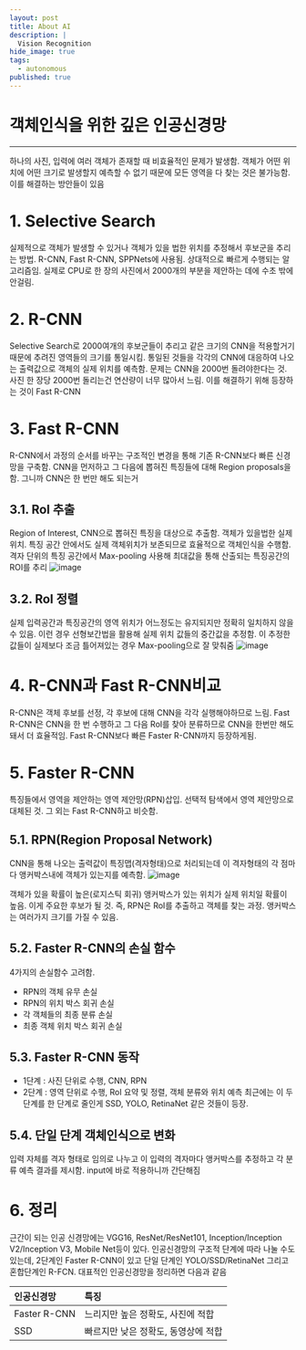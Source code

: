 ```yaml
---
layout: post
title: About AI
description: |
  Vision Recognition
hide_image: true
tags:
  - autonomous
published: true
---
```


# 객체인식을 위한 깊은 인공신경망
* * *
하나의 사진, 입력에 여러 객체가 존재할 때 비효율적인 문제가 발생함. 객체가 어떤 위치에 어떤 크기로 발생할지 예측할 수 없기 때문에 모든 영역을
다 찾는 것은 불가능함. 이를 해결하는 방안들이 있음

# 1. Selective Search
실제적으로 객체가 발생할 수 있거나 객체가 있을 법한 위치를 추정해서 후보군을 추리는 방법. R-CNN, Fast R-CNN, SPPNets에 사용됨.
상대적으로 빠르게 수행되는 알고리즘임. 실제로 CPU로 한 장의 사진에서 2000개의 부분을 제안하는 데에 수초 밖에 안걸림.

# 2. R-CNN
Selective Search로 2000여개의 후보군들이 추리고 같은 크기의 CNN을 적용할거기 때문에 추려진 영역들의 크기를 통일시킴. 
통일된 것들을 각각의 CNN에 대응하여 나오는 출력값으로 객체의 실제 위치를 예측함. 문제는 CNN을 2000번 돌려야한다는 것. 사진 한 장당 
2000번 돌리는건 연산량이 너무 많아서 느림. 이를 해결하기 위해 등장하는 것이 Fast R-CNN

# 3. Fast R-CNN
R-CNN에서 과정의 순서를 바꾸는 구조적인 변경을 통해 기존 R-CNN보다 빠른 신경망을 구축함. CNN을 먼저하고 그 다음에 뽑혀진 특징들에 대해
Region proposals을 함. 그니까 CNN은 한 번만 해도 되는거

## 3.1. RoI 추출
Region of Interest, CNN으로 뽑혀진 특징을 대상으로 추출함. 객체가 있을법한 실제 위치. 특징 공간 안에서도 실제 객체위치가 보존되므로
효율적으로 객체인식을 수행함.
격자 단위의 특징 공간에서 Max-pooling 사용해 최대값을 통해 산출되는 특징공간의 ROI를 추리
![image](https://user-images.githubusercontent.com/69246778/129175950-c06069db-9baf-41c9-b74c-506c497b9bfc.png)

## 3.2. RoI 정렬
실제 입력공간과 특징공간의 영역 위치가 어느정도는 유지되지만 정확히 일치하지 않을 수 있음. 이런 경우 선형보간법을 활용해 
실제 위치 값들의 중간값을 추정함. 이 추정한 값들이 실제보다 조금 틀어져있는 경우 Max-pooling으로 잘 맞춰줌
![image](https://user-images.githubusercontent.com/69246778/129176319-20de89fe-2094-43c3-9656-5e2ce42f50a3.png)

# 4. R-CNN과 Fast R-CNN비교
R-CNN은 객체 후보를 선정, 각 후보에 대해 CNN을 각각 실행해야하므로 느림. Fast R-CNN은 CNN을 한 번 수행하고 그 다음 RoI를 찾아 분류하므로
CNN을 한번만 해도돼서 더 효율적임. Fast R-CNN보다 빠른 Faster R-CNN까지 등장하게됨. 

# 5. Faster R-CNN
특징들에서 영역을 제안하는 영역 제안망(RPN)삽입. 선택적 탐색에서 영역 제안망으로 대체된 것. 그 외는 Fast R-CNN하고 비슷함.

## 5.1. RPN(Region Proposal Network)
CNN을 통해 나오는 출력값이 특징맵(격자형태)으로 처리되는데 이 격자형태의 각 점마다 앵커박스내에 객체가 있는지를 예측함.
![image](https://user-images.githubusercontent.com/69246778/129177985-2e025937-6452-47a3-a65c-91a1d354f03b.png)   
   
객체가 있을 확률이 높은(로지스틱 회귀) 앵커박스가 있는 위치가 실제 위치일 확률이 높음. 이게 주요한 후보가 될 것. 
즉, RPN은 RoI를 추출하고 객체를 찾는 과정. 앵커박스는 여러가지 크기를 가질 수 있음.

## 5.2. Faster R-CNN의 손실 함수
4가지의 손실함수 고려함.
* RPN의 객체 유무 손실
* RPN의 위치 박스 회귀 손실
* 각 객체들의 최종 분류 손실
* 최종 객체 위치 박스 회귀 손실

## 5.3. Faster R-CNN 동작
- 1단계 : 사진 단위로 수행, CNN, RPN
- 2단계 : 영역 단위로 수행, RoI 요약 및 정렬, 객체 분류와 위치 예측
최근에는 이 두 단계를 한 단계로 줄인게 SSD, YOLO, RetinaNet 같은 것들이 등장. 

## 5.4. 단일 단계 객체인식으로 변화
입력 자체를 격자 형태로 임의로 나누고 이 입력의 격자마다 앵커박스를 추정하고 각 분류 예측 결과를 제시함. input에 바로 적용하니까 간단해짐

# 6. 정리
근간이 되는 인공 신경망에는 VGG16, ResNet/ResNet101, Inception/Inception V2/Inception V3, Mobile Net등이 있다.
인공신경망의 구조적 단계에 따라 나눌 수도 있는데, 2단계인 Faster R-CNN이 있고 단일 단계인 YOLO/SSD/RetinaNet 그리고 혼합단계인 R-FCN.
대표적인 인공신경망을 정리하면 다음과 같음

|인공신경망 | 특징|
|:---------|:----|
|Faster R-CNN|느리지만 높은 정확도, 사진에 적합|
|SSD|빠르지만 낮은 정확도, 동영상에 적합|


